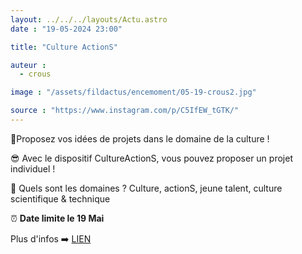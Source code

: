```yaml
---
layout: ../../../layouts/Actu.astro
date : "19-05-2024 23:00"

title: "Culture ActionS"

auteur :
  - crous

image : "/assets/fildactus/encemoment/05-19-crous2.jpg"

source : "https://www.instagram.com/p/C5IfEW_tGTK/"
---
```


🌟Proposez vos idées de projets dans le domaine de la culture !

😎 Avec le dispositif CultureActionS, vous pouvez proposer un projet individuel !

🤔 Quels sont les domaines ? Culture, actionS, jeune talent, culture scientifique & technique

⏰ __Date limite le 19 Mai__

Plus d'infos ➡️ [LIEN](https://www.crous-paris.fr/2024/03/29/culture-actions-vous-avez-un-projet-etudiant-le-crous-de-paris-vous-accompagne/)